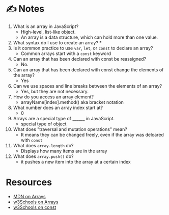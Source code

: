 # ✍️ Notes

1. What is an array in JavaScript?
    * High-level, list-like object.
    * An array is a data structure, which can hold more than one value.
2. What syntax do I use to create an array?
    * 
3. Is it common practice to use `var`, `let`, or `const` to declare an array?
    * Common arrays start with a `const` keyword
4. Can an array that has been declared with const be reassigned?
    * No.
5. Can an array that has been declared with const change the elements of the array?
    * Yes
6. Can we use spaces and line breaks between the elements of an array?
    * Yes, but they are not necessary.
7. How do you access an array element?
    * arrayName[index].method() aka bracket notation
8. What number does an array index start at?
    * 0
9. Arrays are a special type of ______ in JavaScript.
    * special type of object
10. What does "traversal and mutation operations" mean?
    * It means they can be changed freely, even if the array was delcared with `const`
11. What does `array.length` do?
    * Displays how many items are in the array
12. What does `array.push()` do?
    * it pushes a new item into the array at a certain index

# Resources
- [MDN on Arrays](https://developer.mozilla.org/en-US/docs/Web/JavaScript/Reference/Global_Objects/Array)
- [w3Schools on Arrays](https://www.w3schools.com/js/js_arrays.asp)
- [w3Schools on const](https://www.w3schools.com/js/js_array_const.asp)
